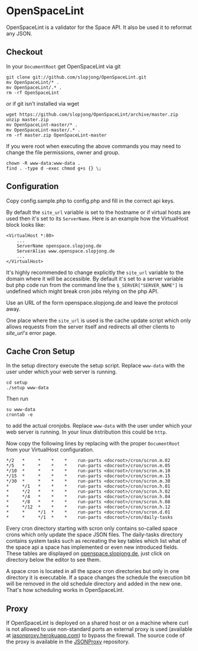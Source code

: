 OpenSpaceLint
=============

OpenSpaceLint is a validator for the Space API. It also be used it to reformat any JSON.

Checkout
---------

In your ```DocumentRoot``` get OpenSpaceLint via git

```
git clone git://github.com/slopjong/OpenSpaceLint.git
mv OpenSpaceLint/* .
mv OpenSpaceLint/.* .
rm -rf OpenSpaceLint
```

or if git isn't installed via wget

```
wget https://github.com/slopjong/OpenSpaceLint/archive/master.zip
unzip master.zip
mv OpenSpaceLint-master/* .
mv OpenSpaceLint-master/.* .
rm -rf master.zip OpenSpaceLint-master
```

If you were root when executing the above commands you may need to change the file permissions, owner and group.

```
chown -R www-data:www-data .
find . -type d -exec chmod g+s {} \;
```

Configuration
-------------

Copy config.sample.php to config.php and fill in the correct api keys.

By default the ```site_url``` variable is set to the hostname or if virtual hosts are used then it's set to its ```ServerName```. Here is an example how the VirtualHost block looks like:

```
<VirtualHost *:80>
    ...
    ServerName openspace.slopjong.de
    ServerAlias www.openspace.slopjong.de
    ...
</VirtualHost>
```

It's highly recommended to change explicitly the ```site_url``` variable to the domain where it will be accessible. By default it's set to a server variable but php code run from the command line the ```$_SERVER["SERVER_NAME"]``` is undefined which might break cron jobs relying on the php API.

Use an URL of the form openspace.slopjong.de and leave the protocol away.

One place where the ```site_url``` is used is the cache update script which only allows requests from the server itself and redirects all other clients to *site_url's* error page.

Cache Cron Setup
----------------

In the setup directory execute the setup script. Replace ```www-data``` with the user under which your web server is running.

```
cd setup
./setup www-data
```

Then run

```
su www-data
crontab -e
```

to add the actual cronjobs. Replace ```www-data``` with the user under which your web server is running. In your linux distribution this could be ```http```.

Now copy the following lines by replacing <docroot> with the proper ```DocumentRoot``` from your VirtualHost configuration.

```
*/2   *     *    *    *    run-parts <docroot>/cron/scron.m.02
*/5   *     *    *    *    run-parts <docroot>/cron/scron.m.05
*/10  *     *    *    *    run-parts <docroot>/cron/scron.m.10
*/15  *     *    *    *    run-parts <docroot>/cron/scron.m.15
*/30  *     *    *    *    run-parts <docroot>/cron/scron.m.30
*     */1   *    *    *    run-parts <docroot>/cron/scron.h.01
*     */2   *    *    *    run-parts <docroot>/cron/scron.h.02
*     */4   *    *    *    run-parts <docroot>/cron/scron.h.04
*     */8   *    *    *    run-parts <docroot>/cron/scron.h.08
*     */12  *    *    *    run-parts <docroot>/cron/scron.h.12
*     *     */1  *    *    run-parts <docroot>/cron/scron.d.01
*     *     */1  *    *    run-parts <docroot>/cron/daily-tasks
```

Every cron directory starting with scron only contains so-called space crons which only update the space JSON files. The daily-tasks directory contains system tasks such as recreating the key tables which list what of the space api a space has implemented or even new introduced fields. These tables are displayed on [openspace.slopjong.de](http://openspace.slopjong.de), just click on directory below the editor to see them.

A space cron is located in all the space cron directories but only in one directory it is executable. If a space changes the schedule the execution bit will be removed in the old schedule directory and added in the new one. That's how scheduling works in OpenSpaceLint.

Proxy
-----

If OpenSpaceLint is deployed on a shared host or on a machine where curl is not allowed to use non-standard ports an external proxy is used (available at [jasonproxy.herokuapp.com](http://jasonproxy.herokuapp.com)) to bypass the firewall. The source code of the proxy is available in the [JSONProxy](https://github.com/slopjong/JSONProxy) repository.

